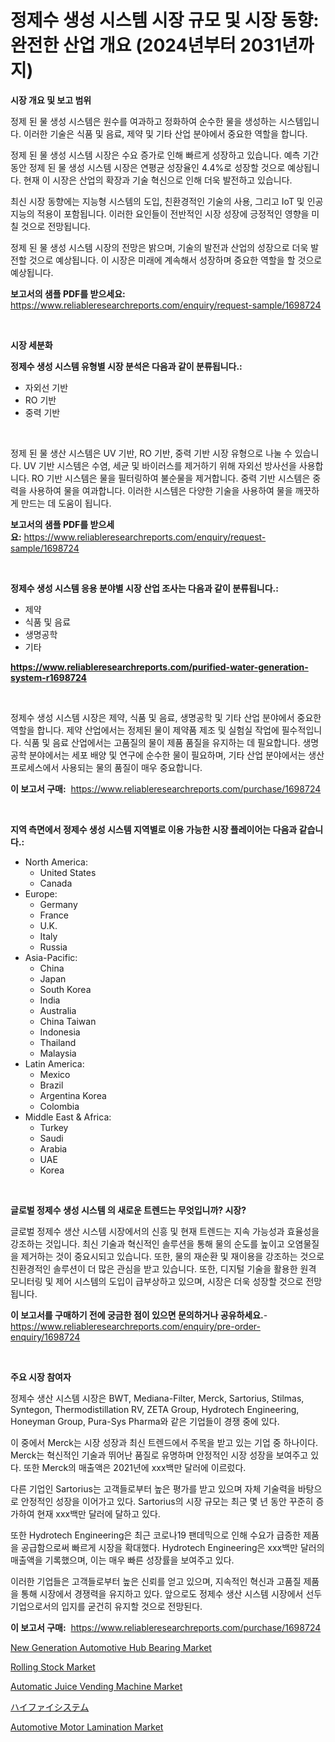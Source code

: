 <p><h1>정제수 생성 시스템 시장 규모 및 시장 동향: 완전한 산업 개요 (2024년부터 2031년까지)</h1></p><p><strong>시장 개요 및 보고 범위</strong></p>
<p><p>정제 된 물 생성 시스템은 원수를 여과하고 정화하여 순수한 물을 생성하는 시스템입니다. 이러한 기술은 식품 및 음료, 제약 및 기타 산업 분야에서 중요한 역할을 합니다.</p><p>정제 된 물 생성 시스템 시장은 수요 증가로 인해 빠르게 성장하고 있습니다. 예측 기간 동안 정제 된 물 생성 시스템 시장은 연평균 성장율인 4.4%로 성장할 것으로 예상됩니다. 현재 이 시장은 산업의 확장과 기술 혁신으로 인해 더욱 발전하고 있습니다.</p><p>최신 시장 동향에는 지능형 시스템의 도입, 친환경적인 기술의 사용, 그리고 IoT 및 인공 지능의 적용이 포함됩니다. 이러한 요인들이 전반적인 시장 성장에 긍정적인 영향을 미칠 것으로 전망됩니다.</p><p>정제 된 물 생성 시스템 시장의 전망은 밝으며, 기술의 발전과 산업의 성장으로 더욱 발전할 것으로 예상됩니다. 이 시장은 미래에 계속해서 성장하며 중요한 역할을 할 것으로 예상됩니다.</p></p>
<p><strong>보고서의 샘플 PDF를 받으세요:</strong> <a href="https://www.reliableresearchreports.com/enquiry/request-sample/1698724">https://www.reliableresearchreports.com/enquiry/request-sample/1698724</a></p>
<p>&nbsp;</p>
<p><strong>시장 세분화</strong></p>
<p><strong>정제수 생성 시스템 유형별 시장 분석은 다음과 같이 분류됩니다.:</strong></p>
<p><ul><li>자외선 기반</li><li>RO 기반</li><li>중력 기반</li></ul></p>
<p>&nbsp;</p>
<p><p>정제 된 물 생산 시스템은 UV 기반, RO 기반, 중력 기반 시장 유형으로 나눌 수 있습니다. UV 기반 시스템은 수염, 세균 및 바이러스를 제거하기 위해 자외선 방사선을 사용합니다. RO 기반 시스템은 물을 필터링하여 불순물을 제거합니다. 중력 기반 시스템은 중력을 사용하여 물을 여과합니다. 이러한 시스템은 다양한 기술을 사용하여 물을 깨끗하게 만드는 데 도움이 됩니다.</p></p>
<p><strong>보고서의 샘플 PDF를 받으세요:</strong>&nbsp;<a href="https://www.reliableresearchreports.com/enquiry/request-sample/1698724">https://www.reliableresearchreports.com/enquiry/request-sample/1698724</a></p>
<p>&nbsp;</p>
<p><strong> 정제수 생성 시스템 응용 분야별 시장 산업 조사는 다음과 같이 분류됩니다.:</strong></p>
<p><ul><li>제약</li><li>식품 및 음료</li><li>생명공학</li><li>기타</li></ul></p>
<p><strong><a href="https://www.reliableresearchreports.com/purified-water-generation-system-r1698724">https://www.reliableresearchreports.com/purified-water-generation-system-r1698724</a></strong></p>
<p>&nbsp;</p>
<p><p>정제수 생성 시스템 시장은 제약, 식품 및 음료, 생명공학 및 기타 산업 분야에서 중요한 역할을 합니다. 제약 산업에서는 정제된 물이 제약품 제조 및 실험실 작업에 필수적입니다. 식품 및 음료 산업에서는 고품질의 물이 제품 품질을 유지하는 데 필요합니다. 생명공학 분야에서는 세포 배양 및 연구에 순수한 물이 필요하며, 기타 산업 분야에서는 생산 프로세스에서 사용되는 물의 품질이 매우 중요합니다.</p></p>
<p><strong>이 보고서 구매:</strong>&nbsp; <a href="https://www.reliableresearchreports.com/purchase/1698724">https://www.reliableresearchreports.com/purchase/1698724</a></p>
<p>&nbsp;</p>
<p><strong>지역 측면에서 정제수 생성 시스템 지역별로 이용 가능한 시장 플레이어는 다음과 같습니다.:</strong></p>
<p><ul>
    <li>
        North America:
        <ul>
            <li>United States</li>
            <li>Canada</li>
        </ul>
    </li>
    <li>
        Europe:
        <ul>
            <li>Germany</li>
            <li>France</li>
            <li>U.K.</li>
            <li>Italy</li>
            <li>Russia</li>
        </ul>
    </li>
    <li>
        Asia-Pacific:
        <ul>
            <li>China</li>
            <li>Japan</li>
            <li>South Korea</li>
            <li>India</li>
            <li>Australia</li>
            <li>China Taiwan</li>
            <li>Indonesia</li>
            <li>Thailand</li>
            <li>Malaysia</li>
        </ul>
    </li>
    <li>
        Latin America:
        <ul>
            <li>Mexico</li>
            <li>Brazil</li>
            <li>Argentina Korea</li>
            <li>Colombia</li>
        </ul>
    </li>
    <li>
        Middle East & Africa:
        <ul>
            <li>Turkey</li>
            <li>Saudi</li>
            <li>Arabia</li>
            <li>UAE</li>
            <li>Korea</li>
        </ul>
    </li>
    </ul></p>
<p>&nbsp;</p>
<p><strong>글로벌 정제수 생성 시스템 의 새로운 트렌드는 무엇입니까? 시장?</strong></p>
<p><p>글로벌 정제수 생산 시스템 시장에서의 신흥 및 현재 트렌드는 지속 가능성과 효율성을 강조하는 것입니다. 최신 기술과 혁신적인 솔루션을 통해 물의 순도를 높이고 오염물질을 제거하는 것이 중요시되고 있습니다. 또한, 물의 재순환 및 재이용을 강조하는 것으로 친환경적인 솔루션이 더 많은 관심을 받고 있습니다. 또한, 디지털 기술을 활용한 원격 모니터링 및 제어 시스템의 도입이 급부상하고 있으며, 시장은 더욱 성장할 것으로 전망됩니다.</p></p>
<p><strong>이 보고서를 구매하기 전에 궁금한 점이 있으면 문의하거나 공유하세요.</strong>- <a href="https://www.reliableresearchreports.com/enquiry/pre-order-enquiry/1698724">https://www.reliableresearchreports.com/enquiry/pre-order-enquiry/1698724</a></p>
<p>&nbsp;</p>
<p><strong>주요 시장 참여자</strong></p>
<p><p>정제수 생산 시스템 시장은 BWT, Mediana-Filter, Merck, Sartorius, Stilmas, Syntegon, Thermodistillation RV, ZETA Group, Hydrotech Engineering, Honeyman Group, Pura-Sys Pharma와 같은 기업들이 경쟁 중에 있다. </p><p>이 중에서 Merck는 시장 성장과 최신 트렌드에서 주목을 받고 있는 기업 중 하나이다. Merck는 혁신적인 기술과 뛰어난 품질로 유명하며 안정적인 시장 성장을 보여주고 있다. 또한 Merck의 매출액은 2021년에 xxx백만 달러에 이르렀다. </p><p>다른 기업인 Sartorius는 고객들로부터 높은 평가를 받고 있으며 자체 기술력을 바탕으로 안정적인 성장을 이어가고 있다. Sartorius의 시장 규모는 최근 몇 년 동안 꾸준히 증가하여 현재 xxx백만 달러에 달하고 있다.</p><p>또한 Hydrotech Engineering은 최근 코로나19 팬데믹으로 인해 수요가 급증한 제품을 공급함으로써 빠르게 시장을 확대했다. Hydrotech Engineering은 xxx백만 달러의 매출액을 기록했으며, 이는 매우 빠른 성장률을 보여주고 있다.</p><p>이러한 기업들은 고객들로부터 높은 신뢰를 얻고 있으며, 지속적인 혁신과 고품질 제품을 통해 시장에서 경쟁력을 유지하고 있다. 앞으로도 정제수 생산 시스템 시장에서 선두 기업으로서의 입지를 굳건히 유지할 것으로 전망된다.</p></p>
<p><strong>이 보고서 구매:</strong>&nbsp;&nbsp;<a href="https://www.reliableresearchreports.com/purchase/1698724">https://www.reliableresearchreports.com/purchase/1698724</a></p>
<p><p><a href="https://www.linkedin.com/pulse/new-generation-automotive-hub-bearing-market-size-growth-rlqmf?trackingId=ZAIQjyGRWIHdrK4jRipXQA%3D%3D">New Generation Automotive Hub Bearing Market</a></p><p><a href="https://github.com/nicholepatriciadoylenwnrjr0/Market-Research-Report-List-2/blob/main/rolling-stock-market.md">Rolling Stock Market</a></p><p><a href="https://view.publitas.com/reportprime-1/automatic-juice-vending-machine-market-analysis-and-market-size-global-industry-overview-market-segmentation-and-forecast-2024-to-2031/">Automatic Juice Vending Machine Market</a></p><p><a href="https://github.com/nemesis2824/Market-Research-Report-List-1/blob/main/560452322180.md">ハイファイシステム</a></p><p><a href="https://www.linkedin.com/pulse/automotive-motor-lamination-market-goal-estimating-size-future-pvgwe?trackingId=by4qQ9NmrzVNYso%2BzMyyZw%3D%3D">Automotive Motor Lamination Market</a></p></p>